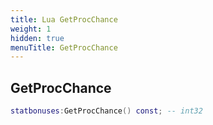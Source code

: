 ```yaml
---
title: Lua GetProcChance
weight: 1
hidden: true
menuTitle: GetProcChance
---
```

## GetProcChance
```lua
statbonuses:GetProcChance() const; -- int32
```